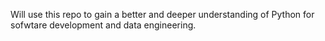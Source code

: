 Will use this repo to gain a better and deeper understanding of Python for sofwtare development and data engineering. 
